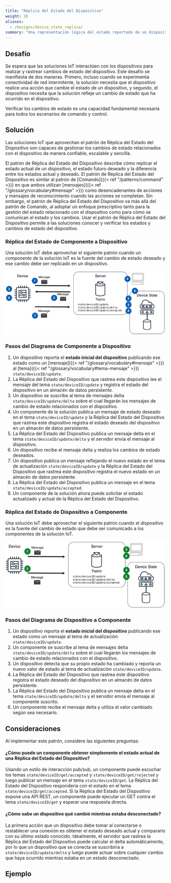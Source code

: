 ```yaml
---
title: "Réplica del Estado del Dispositivo"
weight: 20
aliases:
  - /designs/device_state_replica/
summary: "Una representación lógica del estado reportado de un dispositivo físico, o del estado futuro deseado."
---
```


## Desafío

Se espera que las soluciones IoT interactúen con los dispositivos para realizar y rastrear cambios de estado del dispositivo. Este desafío se manifiesta de dos maneras. Primero, incluso cuando se experimenta conectividad de red intermitente, la solución necesita que el dispositivo realice una acción que cambie el estado de un dispositivo, y segundo, el dispositivo necesita que la solución refleje un cambio de estado que ha ocurrido en el dispositivo.

Verificar los cambios de estado es una capacidad fundamental necesaria para todos los escenarios de comando y control.

## Solución

Las soluciones IoT que aprovechan el patrón de Réplica del Estado del Dispositivo son capaces de gestionar los cambios de estado relacionados con el dispositivo de manera confiable, escalable y sencilla.

El patrón de Réplica del Estado del Dispositivo describe cómo replicar el estado actual de un dispositivo, el estado futuro deseado y la diferencia entre los estados actual y deseado. El patrón de Réplica del Estado del Dispositivo es similar al patrón de [Comando]({{< ref "/patterns/command" >}}) en que ambos utilizan [mensajes]({{< ref "/glossary/vocabulary#mensaje" >}}) como desencadenantes de acciones y mensajes de reconocimiento cuando las acciones se completan. Sin embargo, el patrón de Réplica del Estado del Dispositivo va más allá del patrón de Comando, al adoptar un enfoque prescriptivo tanto para la gestión del estado relacionado con el dispositivo como para cómo se comunican el estado y los cambios. Usar el patrón de Réplica del Estado del Dispositivo permite a las soluciones conocer y verificar los estados y cambios de estado del dispositivo.

### Réplica del Estado de Componente a Dispositivo

Una solución IoT debe aprovechar el siguiente patrón cuando un _componente_ de la solución IoT es la fuente del cambio de estado deseado y ese cambio debe ser replicado en un dispositivo.

![Réplica del Estado de Componente a Dispositivo](c2d-state.png)

### Pasos del Diagrama de Componente a Dispositivo

1. Un dispositivo reporta el **estado inicial del dispositivo** publicando ese estado como un [mensaje]({{< ref "/glossary/vocabulary#mensaje" >}}) al [tema]({{< ref "/glossary/vocabulary#tema-mensaje" >}}) `state/deviceID/update`.
2. La Réplica del Estado del Dispositivo que rastrea este dispositivo lee el mensaje del tema `state/deviceID/update` y registra el estado del dispositivo en un almacén de datos persistente.
3. Un dispositivo se suscribe al tema de mensajes delta `state/deviceID/update/delta` sobre el cual llegarán los mensajes de cambio de estado relacionados con el dispositivo.
4. Un componente de la solución publica un mensaje de estado deseado en el tema `state/deviceID/update` y la Réplica del Estado del Dispositivo que rastrea este dispositivo registra el estado deseado del dispositivo en un almacén de datos persistente.
5. La Réplica del Estado del Dispositivo publica un mensaje delta en el tema `state/deviceID/update/delta` y el servidor envía el mensaje al dispositivo.
6. Un dispositivo recibe el mensaje delta y realiza los cambios de estado deseados.
7. Un dispositivo publica un mensaje reflejando el nuevo estado en el tema de actualización `state/deviceID/update` y la Réplica del Estado del Dispositivo que rastrea este dispositivo registra el nuevo estado en un almacén de datos persistente.
8. La Réplica del Estado del Dispositivo publica un mensaje en el tema `state/deviceID/update/accepted`.
9. Un componente de la solución ahora puede solicitar el estado actualizado y actual de la Réplica del Estado del Dispositivo.

### Réplica del Estado de Dispositivo a Componente

Una solución IoT debe aprovechar el siguiente patrón cuando el _dispositivo_ es la fuente del cambio de estado que debe ser comunicado a los componentes de la solución IoT.

![Réplica del Estado de Dispositivo a Componente](d2c-state.png)

### Pasos del Diagrama de Dispositivo a Componente

1. Un dispositivo reporta el **estado inicial del dispositivo** publicando ese estado como un mensaje al tema de actualización `state/deviceID/update`.
2. Un componente se suscribe al tema de mensajes delta `state/deviceID/update/delta` sobre el cual llegarán los mensajes de cambio de estado relacionados con el dispositivo.
3. Un dispositivo detecta que su propio estado ha cambiado y reporta un nuevo valor de estado al tema de actualización `state/deviceID/update`.
4. La Réplica del Estado del Dispositivo que rastrea este dispositivo registra el estado deseado del dispositivo en un almacén de datos persistente.
5. La Réplica del Estado del Dispositivo publica un mensaje delta en el tema `state/deviceID/update/delta` y el servidor envía el mensaje al componente suscrito.
6. Un componente recibe el mensaje delta y utiliza el valor cambiado según sea necesario.

## Consideraciones

Al implementar este patrón, considere las siguientes preguntas:

#### ¿Cómo puede un componente obtener simplemente el estado actual de una Réplica del Estado del Dispositivo?

Usando un estilo de interacción pub/sub, un componente puede escuchar los temas `state/deviceID/get/accepted` y `state/deviceID/get/rejected` y luego publicar un mensaje en el tema `state/deviceID/get`. La Réplica del Estado del Dispositivo respondería con el estado en el tema `state/deviceID/get/accepted`. Si la Réplica del Estado del Dispositivo expone una API REST, un componente puede ejecutar un GET contra el tema `state/deviceID/get` y esperar una respuesta directa.

#### ¿Cómo sabe un dispositivo qué cambió mientras estaba desconectado?

La primera acción que un dispositivo debe tomar al conectarse o restablecer una conexión es obtener el estado deseado actual y compararlo con su último estado conocido. Idealmente, el servidor que rastrea la Réplica del Estado del Dispositivo puede calcular el delta automáticamente, por lo que un dispositivo que se conecta se suscribiría a `state/deviceID/update/delta` y luego puede actuar sobre cualquier cambio que haya ocurrido mientras estaba en un estado desconectado.

## Ejemplo

<tbd written scenario>

